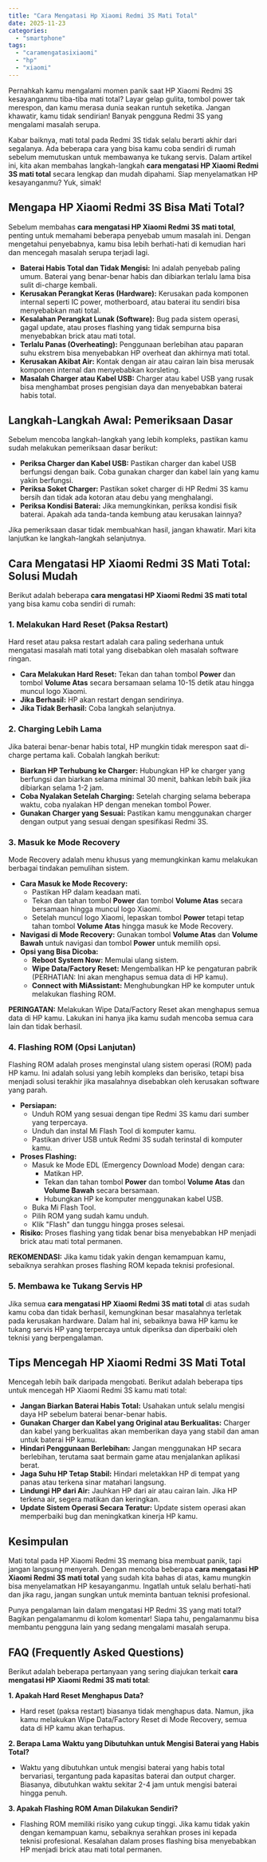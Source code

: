 ```yaml
---
title: "Cara Mengatasi Hp Xiaomi Redmi 3S Mati Total"
date: 2025-11-23
categories: 
  - "smartphone"
tags: 
  - "caramengatasixiaomi"
  - "hp"
  - "xiaomi"
---
```


Pernahkah kamu mengalami momen panik saat HP Xiaomi Redmi 3S kesayanganmu tiba-tiba mati total? Layar gelap gulita, tombol power tak merespon, dan kamu merasa dunia seakan runtuh seketika. Jangan khawatir, kamu tidak sendirian! Banyak pengguna Redmi 3S yang mengalami masalah serupa.

Kabar baiknya, mati total pada Redmi 3S tidak selalu berarti akhir dari segalanya. Ada beberapa cara yang bisa kamu coba sendiri di rumah sebelum memutuskan untuk membawanya ke tukang servis. Dalam artikel ini, kita akan membahas langkah-langkah **cara mengatasi HP Xiaomi Redmi 3S mati total** secara lengkap dan mudah dipahami. Siap menyelamatkan HP kesayanganmu? Yuk, simak!

## Mengapa HP Xiaomi Redmi 3S Bisa Mati Total?

Sebelum membahas **cara mengatasi HP Xiaomi Redmi 3S mati total**, penting untuk memahami beberapa penyebab umum masalah ini. Dengan mengetahui penyebabnya, kamu bisa lebih berhati-hati di kemudian hari dan mencegah masalah serupa terjadi lagi.

- **Baterai Habis Total dan Tidak Mengisi:** Ini adalah penyebab paling umum. Baterai yang benar-benar habis dan dibiarkan terlalu lama bisa sulit di-charge kembali.
- **Kerusakan Perangkat Keras (Hardware):** Kerusakan pada komponen internal seperti IC power, motherboard, atau baterai itu sendiri bisa menyebabkan mati total.
- **Kesalahan Perangkat Lunak (Software):** Bug pada sistem operasi, gagal update, atau proses flashing yang tidak sempurna bisa menyebabkan brick atau mati total.
- **Terlalu Panas (Overheating):** Penggunaan berlebihan atau paparan suhu ekstrem bisa menyebabkan HP overheat dan akhirnya mati total.
- **Kerusakan Akibat Air:** Kontak dengan air atau cairan lain bisa merusak komponen internal dan menyebabkan korsleting.
- **Masalah Charger atau Kabel USB:** Charger atau kabel USB yang rusak bisa menghambat proses pengisian daya dan menyebabkan baterai habis total.

## Langkah-Langkah Awal: Pemeriksaan Dasar

Sebelum mencoba langkah-langkah yang lebih kompleks, pastikan kamu sudah melakukan pemeriksaan dasar berikut:

- **Periksa Charger dan Kabel USB:** Pastikan charger dan kabel USB berfungsi dengan baik. Coba gunakan charger dan kabel lain yang kamu yakin berfungsi.
- **Periksa Soket Charger:** Pastikan soket charger di HP Redmi 3S kamu bersih dan tidak ada kotoran atau debu yang menghalangi.
- **Periksa Kondisi Baterai:** Jika memungkinkan, periksa kondisi fisik baterai. Apakah ada tanda-tanda kembung atau kerusakan lainnya?

Jika pemeriksaan dasar tidak membuahkan hasil, jangan khawatir. Mari kita lanjutkan ke langkah-langkah selanjutnya.

## Cara Mengatasi HP Xiaomi Redmi 3S Mati Total: Solusi Mudah

Berikut adalah beberapa **cara mengatasi HP Xiaomi Redmi 3S mati total** yang bisa kamu coba sendiri di rumah:

### 1\. Melakukan Hard Reset (Paksa Restart)

Hard reset atau paksa restart adalah cara paling sederhana untuk mengatasi masalah mati total yang disebabkan oleh masalah software ringan.

- **Cara Melakukan Hard Reset:** Tekan dan tahan tombol **Power** dan tombol **Volume Atas** secara bersamaan selama 10-15 detik atau hingga muncul logo Xiaomi.
- **Jika Berhasil:** HP akan restart dengan sendirinya.
- **Jika Tidak Berhasil:** Coba langkah selanjutnya.

### 2\. Charging Lebih Lama

Jika baterai benar-benar habis total, HP mungkin tidak merespon saat di-charge pertama kali. Cobalah langkah berikut:

- **Biarkan HP Terhubung ke Charger:** Hubungkan HP ke charger yang berfungsi dan biarkan selama minimal 30 menit, bahkan lebih baik jika dibiarkan selama 1-2 jam.
- **Coba Nyalakan Setelah Charging:** Setelah charging selama beberapa waktu, coba nyalakan HP dengan menekan tombol Power.
- **Gunakan Charger yang Sesuai:** Pastikan kamu menggunakan charger dengan output yang sesuai dengan spesifikasi Redmi 3S.

### 3\. Masuk ke Mode Recovery

Mode Recovery adalah menu khusus yang memungkinkan kamu melakukan berbagai tindakan pemulihan sistem.

- **Cara Masuk ke Mode Recovery:**
    - Pastikan HP dalam keadaan mati.
    - Tekan dan tahan tombol **Power** dan tombol **Volume Atas** secara bersamaan hingga muncul logo Xiaomi.
    - Setelah muncul logo Xiaomi, lepaskan tombol **Power** tetapi tetap tahan tombol **Volume Atas** hingga masuk ke Mode Recovery.
- **Navigasi di Mode Recovery:** Gunakan tombol **Volume Atas** dan **Volume Bawah** untuk navigasi dan tombol **Power** untuk memilih opsi.
- **Opsi yang Bisa Dicoba:**
    - **Reboot System Now:** Memulai ulang sistem.
    - **Wipe Data/Factory Reset:** Mengembalikan HP ke pengaturan pabrik (PERHATIAN: Ini akan menghapus semua data di HP kamu).
    - **Connect with MiAssistant:** Menghubungkan HP ke komputer untuk melakukan flashing ROM.

**PERINGATAN:** Melakukan Wipe Data/Factory Reset akan menghapus semua data di HP kamu. Lakukan ini hanya jika kamu sudah mencoba semua cara lain dan tidak berhasil.

### 4\. Flashing ROM (Opsi Lanjutan)

Flashing ROM adalah proses menginstal ulang sistem operasi (ROM) pada HP kamu. Ini adalah solusi yang lebih kompleks dan berisiko, tetapi bisa menjadi solusi terakhir jika masalahnya disebabkan oleh kerusakan software yang parah.

- **Persiapan:**
    - Unduh ROM yang sesuai dengan tipe Redmi 3S kamu dari sumber yang terpercaya.
    - Unduh dan instal Mi Flash Tool di komputer kamu.
    - Pastikan driver USB untuk Redmi 3S sudah terinstal di komputer kamu.
- **Proses Flashing:**
    - Masuk ke Mode EDL (Emergency Download Mode) dengan cara:
        - Matikan HP.
        - Tekan dan tahan tombol **Power** dan tombol **Volume Atas** dan **Volume Bawah** secara bersamaan.
        - Hubungkan HP ke komputer menggunakan kabel USB.
    - Buka Mi Flash Tool.
    - Pilih ROM yang sudah kamu unduh.
    - Klik "Flash" dan tunggu hingga proses selesai.
- **Risiko:** Proses flashing yang tidak benar bisa menyebabkan HP menjadi brick atau mati total permanen.

**REKOMENDASI:** Jika kamu tidak yakin dengan kemampuan kamu, sebaiknya serahkan proses flashing ROM kepada teknisi profesional.

### 5\. Membawa ke Tukang Servis HP

Jika semua **cara mengatasi HP Xiaomi Redmi 3S mati total** di atas sudah kamu coba dan tidak berhasil, kemungkinan besar masalahnya terletak pada kerusakan hardware. Dalam hal ini, sebaiknya bawa HP kamu ke tukang servis HP yang terpercaya untuk diperiksa dan diperbaiki oleh teknisi yang berpengalaman.

## Tips Mencegah HP Xiaomi Redmi 3S Mati Total

Mencegah lebih baik daripada mengobati. Berikut adalah beberapa tips untuk mencegah HP Xiaomi Redmi 3S kamu mati total:

- **Jangan Biarkan Baterai Habis Total:** Usahakan untuk selalu mengisi daya HP sebelum baterai benar-benar habis.
- **Gunakan Charger dan Kabel yang Original atau Berkualitas:** Charger dan kabel yang berkualitas akan memberikan daya yang stabil dan aman untuk baterai HP kamu.
- **Hindari Penggunaan Berlebihan:** Jangan menggunakan HP secara berlebihan, terutama saat bermain game atau menjalankan aplikasi berat.
- **Jaga Suhu HP Tetap Stabil:** Hindari meletakkan HP di tempat yang panas atau terkena sinar matahari langsung.
- **Lindungi HP dari Air:** Jauhkan HP dari air atau cairan lain. Jika HP terkena air, segera matikan dan keringkan.
- **Update Sistem Operasi Secara Teratur:** Update sistem operasi akan memperbaiki bug dan meningkatkan kinerja HP kamu.

## Kesimpulan

Mati total pada HP Xiaomi Redmi 3S memang bisa membuat panik, tapi jangan langsung menyerah. Dengan mencoba beberapa **cara mengatasi HP Xiaomi Redmi 3S mati total** yang sudah kita bahas di atas, kamu mungkin bisa menyelamatkan HP kesayanganmu. Ingatlah untuk selalu berhati-hati dan jika ragu, jangan sungkan untuk meminta bantuan teknisi profesional.

Punya pengalaman lain dalam mengatasi HP Redmi 3S yang mati total? Bagikan pengalamanmu di kolom komentar! Siapa tahu, pengalamanmu bisa membantu pengguna lain yang sedang mengalami masalah serupa.

## FAQ (Frequently Asked Questions)

Berikut adalah beberapa pertanyaan yang sering diajukan terkait **cara mengatasi HP Xiaomi Redmi 3S mati total**:

**1\. Apakah Hard Reset Menghapus Data?**

- Hard reset (paksa restart) biasanya tidak menghapus data. Namun, jika kamu melakukan Wipe Data/Factory Reset di Mode Recovery, semua data di HP kamu akan terhapus.

**2\. Berapa Lama Waktu yang Dibutuhkan untuk Mengisi Baterai yang Habis Total?**

- Waktu yang dibutuhkan untuk mengisi baterai yang habis total bervariasi, tergantung pada kapasitas baterai dan output charger. Biasanya, dibutuhkan waktu sekitar 2-4 jam untuk mengisi baterai hingga penuh.

**3\. Apakah Flashing ROM Aman Dilakukan Sendiri?**

- Flashing ROM memiliki risiko yang cukup tinggi. Jika kamu tidak yakin dengan kemampuan kamu, sebaiknya serahkan proses ini kepada teknisi profesional. Kesalahan dalam proses flashing bisa menyebabkan HP menjadi brick atau mati total permanen.
